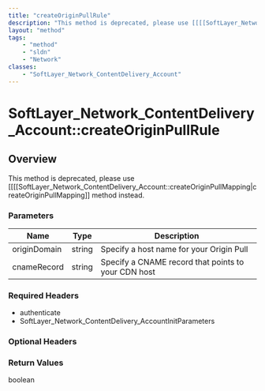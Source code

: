 ```yaml
---
title: "createOriginPullRule"
description: "This method is deprecated, please use [[[[SoftLayer_Network_ContentDelivery_Account::createOriginPullMapping|createOrigi... "
layout: "method"
tags:
    - "method"
    - "sldn"
    - "Network"
classes:
    - "SoftLayer_Network_ContentDelivery_Account"
---
```

# SoftLayer_Network_ContentDelivery_Account::createOriginPullRule
## Overview 
This method is deprecated, please use [[[[SoftLayer_Network_ContentDelivery_Account::createOriginPullMapping|createOriginPullMapping]] method instead. 

### Parameters 
|Name | Type | Description |
| --- | --- | --- |
|originDomain| string| Specify a host name for your Origin Pull|
|cnameRecord| string| Specify a CNAME record that points to your CDN host|


### Required Headers
* authenticate
* SoftLayer_Network_ContentDelivery_AccountInitParameters

### Optional Headers

### Return Values
boolean
